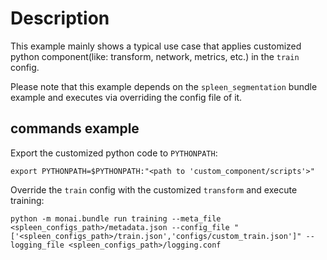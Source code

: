 # Description
This example mainly shows a typical use case that applies customized python component(like: transform, network, metrics, etc.) in the `train` config.

Please note that this example depends on the `spleen_segmentation` bundle example and executes via overriding the config file of it.

## commands example
Export the customized python code to `PYTHONPATH`:
```
export PYTHONPATH=$PYTHONPATH:"<path to 'custom_component/scripts'>"
```

Override the `train` config with the customized `transform` and execute training:
```
python -m monai.bundle run training --meta_file <spleen_configs_path>/metadata.json --config_file "['<spleen_configs_path>/train.json','configs/custom_train.json']" --logging_file <spleen_configs_path>/logging.conf
```
